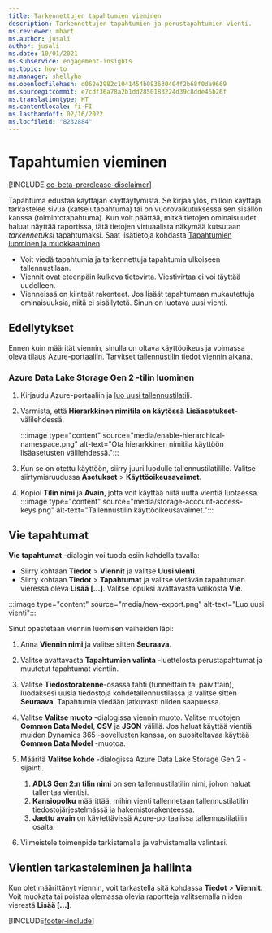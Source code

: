 ```yaml
---
title: Tarkennettujen tapahtumien vieminen
description: Tarkennettujen tapahtumien ja perustapahtumien vienti.
ms.reviewer: mhart
ms.author: jusali
author: jusali
ms.date: 10/01/2021
ms.subservice: engagement-insights
ms.topic: how-to
ms.manager: shellyha
ms.openlocfilehash: d062e2982c1041454b083630404f2b68f0da9669
ms.sourcegitcommit: e7cdf36a78a2b1dd2850183224d39c8dde46b26f
ms.translationtype: HT
ms.contentlocale: fi-FI
ms.lasthandoff: 02/16/2022
ms.locfileid: "8232884"
---
```

# <a name="export-events"></a>Tapahtumien vieminen

[!INCLUDE [cc-beta-prerelease-disclaimer](includes/cc-beta-prerelease-disclaimer.md)]

Tapahtuma edustaa käyttäjän käyttäytymistä. Se kirjaa ylös, milloin käyttäjä tarkastelee sivua (katselutapahtuma) tai on vuorovaikutuksessa sen sisällön kanssa (toimintotapahtuma). Kun voit päättää, mitkä tietojen ominaisuudet haluat näyttää raportissa, tätä tietojen virtuaalista näkymää kutsutaan *tarkennetuksi* tapahtumaksi. Saat lisätietoja kohdasta [Tapahtumien luominen ja muokkaaminen](refined-events.md).

- Voit viedä tapahtumia ja tarkennettuja tapahtumia ulkoiseen tallennustilaan. 
- Viennit ovat eteenpäin kulkeva tietovirta. Viestivirtaa ei voi täyttää uudelleen. 
- Vienneissä on kiinteät rakenteet. Jos lisäät tapahtumaan mukautettuja ominaisuuksia, niitä ei sisällytetä. Sinun on luotava uusi vienti.

## <a name="prerequisites"></a>Edellytykset

Ennen kuin määrität viennin, sinulla on oltava käyttöoikeus ja voimassa oleva tilaus Azure-portaaliin. Tarvitset tallennustilin tiedot viennin aikana. 

### <a name="create-an-azure-data-lake-storage-gen-2-accounts"></a>Azure Data Lake Storage Gen 2 -tilin luominen

1. Kirjaudu Azure-portaaliin ja [luo uusi tallennustilatili](/azure/storage/common/storage-account-create). 

1. Varmista, että **Hierarkkinen nimitila on käytössä** **Lisäasetukset**-välilehdessä. 

   :::image type="content" source="media/enable-hierarchical-namespace.png" alt-text="Ota hierarkkinen nimitila käyttöön lisäasetusten välilehdessä.":::

1. Kun se on otettu käyttöön, siirry juuri luodulle tallennustilatilille. Valitse siirtymisruudussa **Asetukset** > **Käyttöoikeusavaimet**. 

1. Kopioi **Tilin nimi** ja **Avain**, jotta voit käyttää niitä uutta vientiä luotaessa.
   :::image type="content" source="media/storage-account-access-keys.png" alt-text="Tallennustilin käyttöoikeusavaimet.":::

## <a name="export-events"></a>Vie tapahtumat

**Vie tapahtumat** -dialogin voi tuoda esiin kahdella tavalla: 
- Siirry kohtaan **Tiedot** > **Viennit** ja valitse **Uusi vienti**.
- Siirry kohtaan **Tiedot** > **Tapahtumat** ja valitse vietävän tapahtuman vieressä oleva **Lisää [...]**. Valitse lopuksi avattavasta valikosta **Vie**. 

:::image type="content" source="media/new-export.png" alt-text="Luo uusi vienti":::

Sinut opastetaan viennin luomisen vaiheiden läpi:

1. Anna **Viennin nimi** ja valitse sitten **Seuraava**.

1. Valitse avattavasta **Tapahtumien valinta** -luettelosta perustapahtumat ja muutetut tapahtumat vientiin. 

1. Valitse **Tiedostorakenne**-osassa tahti (tunneittain tai päivittäin), luodaksesi uusia tiedostoja kohdetallennustilassa ja valitse sitten **Seuraava**. Tapahtumia viedään jatkuvasti niiden saapuessa.

1. Valitse **Valitse muoto** -dialogissa viennin muoto. Valitse muotojen **Common Data Model**, **CSV** ja **JSON** välillä. Jos haluat käyttää vientiä muiden Dynamics 365 -sovellusten kanssa, on suositeltavaa käyttää **Common Data Model** -muotoa.

1. Määritä **Valitse kohde** -dialogissa Azure Data Lake Storage Gen 2 -sijainti.
    1. **ADLS Gen 2:n tilin nimi** on sen tallennustilatilin nimi, johon haluat tallentaa vientisi. 
    1. **Kansiopolku** määrittää, mihin vienti tallennetaan tallennustilatilin tiedostojärjestelmässä ja hakemistorakenteessa.
    1. **Jaettu avain** on käytettävissä Azure-portaalissa tallennustilatilin osalta.

1. Viimeistele toimenpide tarkistamalla ja vahvistamalla valintasi.

## <a name="view-and-manage-exports"></a>Vientien tarkasteleminen ja hallinta

Kun olet määrittänyt viennin, voit tarkastella sitä kohdassa **Tiedot** > **Viennit**. Voit muokata tai poistaa olemassa olevia raportteja valitsemalla niiden vierestä **Lisää [...]**.


[!INCLUDE[footer-include](../includes/footer-banner.md)]
